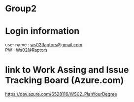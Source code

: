 # Group2

# Login information
user name : ws02Raptors@gmail.com <br>
PW : Ws02@Raptors

# link to Work Assing and Issue Tracking Board (Azure.com)
https://dev.azure.com/S528116/WS02_PlanYourDegree
